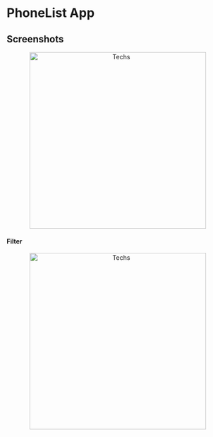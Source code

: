 <h1>PhoneList App </h1>

## Screenshots

<p align="center">
  <a href="https://user-images.githubusercontent.com/34090058/73599242-8937ed00-4552-11ea-84ac-2e7c2e5d8203.png">
    <img alt="Techs" title="Techs" src="https://user-images.githubusercontent.com/34090058/73599242-8937ed00-4552-11ea-84ac-2e7c2e5d8203.png"width="400">
  </a>
</p>

#### Filter

<p align="center">
  <a href="https://user-images.githubusercontent.com/34090058/73599290-d6b45a00-4552-11ea-81c4-eaff9852a853.png">
    <img alt="Techs" title="Techs" src="https://user-images.githubusercontent.com/34090058/73599290-d6b45a00-4552-11ea-81c4-eaff9852a853.png"width="400">
  </a>
</p>
